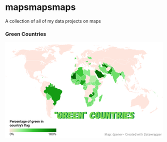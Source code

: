 # mapsmapsmaps
A collection of all of my data projects on maps

### Green Countries
![alt text](https://github.com/dilyanpenev/mapsmapsmaps/blob/main/green-flags/GreenCountries.png "Green Countries")
